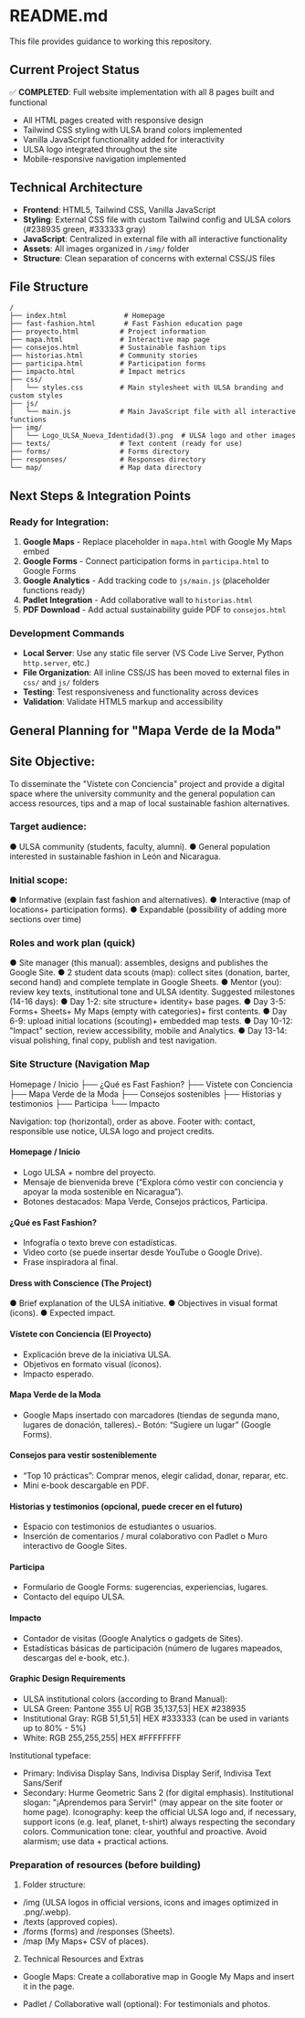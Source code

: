 # README.md

This file provides guidance to working this repository.

## Current Project Status
✅ **COMPLETED**: Full website implementation with all 8 pages built and functional
- All HTML pages created with responsive design
- Tailwind CSS styling with ULSA brand colors implemented
- Vanilla JavaScript functionality added for interactivity
- ULSA logo integrated throughout the site
- Mobile-responsive navigation implemented

## Technical Architecture
- **Frontend**: HTML5, Tailwind CSS, Vanilla JavaScript
- **Styling**: External CSS file with custom Tailwind config and ULSA colors (#238935 green, #333333 gray)
- **JavaScript**: Centralized in external file with all interactive functionality
- **Assets**: All images organized in `/img/` folder
- **Structure**: Clean separation of concerns with external CSS/JS files

## File Structure
```
/
├── index.html              # Homepage
├── fast-fashion.html       # Fast Fashion education page
├── proyecto.html          # Project information
├── mapa.html              # Interactive map page
├── consejos.html          # Sustainable fashion tips
├── historias.html         # Community stories
├── participa.html         # Participation forms
├── impacto.html           # Impact metrics
├── css/
│   └── styles.css         # Main stylesheet with ULSA branding and custom styles
├── js/
│   └── main.js            # Main JavaScript file with all interactive functions
├── img/
│   └── Logo_ULSA_Nueva_Identidad(3).png  # ULSA logo and other images
├── texts/                 # Text content (ready for use)
├── forms/                 # Forms directory
├── responses/             # Responses directory
└── map/                   # Map data directory
```

## Next Steps & Integration Points

### Ready for Integration:
1. **Google Maps** - Replace placeholder in `mapa.html` with Google My Maps embed
2. **Google Forms** - Connect participation forms in `participa.html` to Google Forms
3. **Google Analytics** - Add tracking code to `js/main.js` (placeholder functions ready)
4. **Padlet Integration** - Add collaborative wall to `historias.html`
5. **PDF Download** - Add actual sustainability guide PDF to `consejos.html`

### Development Commands
- **Local Server**: Use any static file server (VS Code Live Server, Python `http.server`, etc.)
- **File Organization**: All inline CSS/JS has been moved to external files in `css/` and `js/` folders
- **Testing**: Test responsiveness and functionality across devices
- **Validation**: Validate HTML5 markup and accessibility

## General Planning for "Mapa Verde de la Moda"

## Site Objective:
To disseminate the "Vístete con Conciencia" project and provide a digital space where the
university community and the general population can access resources, tips and a map of
local sustainable fashion alternatives.
### Target audience:
● ULSA community (students, faculty, alumni).
● General population interested in sustainable fashion in León and Nicaragua.
### Initial scope:
● Informative (explain fast fashion and alternatives).
● Interactive (map of locations+ participation forms).
● Expandable (possibility of adding more sections over time)

### Roles and work plan (quick)
   ● Site manager (this manual): assembles, designs and publishes the Google Site.
   ● 2 student data scouts (map): collect sites (donation, barter, second hand) and
   complete template in Google Sheets.
   ● Mentor (you): review key texts, institutional tone and ULSA identity.
   Suggested milestones (14-16 days):
   ● Day 1-2: site structure+ identity+ base pages.
   ● Day 3-5: Forms+ Sheets+ My Maps (empty with categories)+ first contents.
   ● Day 6-9: upload initial locations (scouting)+ embedded map tests.
   ● Day 10-12: "Impact" section, review accessibility, mobile and Analytics.
   ● Day 13-14: visual polishing, final copy, publish and test navigation.
   

### Site Structure (Navigation Map
Homepage / Inicio
├── ¿Qué es Fast Fashion?
├── Vístete con Conciencia
├── Mapa Verde de la Moda
├── Consejos sostenibles
├── Historias y testimonios
├── Participa
└── Impacto

Navigation: top (horizontal), order as above. Footer with: contact, responsible use notice,
ULSA logo and project credits.
#### Homepage / Inicio
- Logo ULSA + nombre del proyecto.
- Mensaje de bienvenida breve (“Explora cómo vestir con conciencia y apoyar la moda
sostenible en Nicaragua”).
- Botones destacados: Mapa Verde, Consejos prácticos, Participa.
#### ¿Qué es Fast Fashion?
- Infografía o texto breve con estadísticas.
- Video corto (se puede insertar desde YouTube o Google Drive).
- Frase inspiradora al final.
#### Dress with Conscience (The Project)
● Brief explanation of the ULSA initiative.
● Objectives in visual format (icons).
● Expected impact.
#### Vístete con Conciencia (El Proyecto)
- Explicación breve de la iniciativa ULSA.
- Objetivos en formato visual (íconos).
- Impacto esperado.
#### Mapa Verde de la Moda
- Google Maps insertado con marcadores (tiendas de segunda mano, lugares de
  donación, talleres).- Botón: “Sugiere un lugar” (Google Forms).
#### Consejos para vestir sosteniblemente
- “Top 10 prácticas”: Comprar menos, elegir calidad, donar, reparar, etc.
- Mini e-book descargable en PDF.
#### Historias y testimonios (opcional, puede crecer en el futuro)
- Espacio con testimonios de estudiantes o usuarios.
- Inserción de comentarios / mural colaborativo con Padlet o Muro interactivo de
  Google Sites.
#### Participa
- Formulario de Google Forms: sugerencias, experiencias, lugares.
- Contacto del equipo ULSA.
#### Impacto
- Contador de visitas (Google Analytics o gadgets de Sites).
- Estadísticas básicas de participación (número de lugares mapeados, descargas del
  e-book, etc.).
#### Graphic Design Requirements

- ULSA institutional colors (according to Brand Manual):
- ULSA Green: Pantone 355 U| RGB 35,137,53| HEX #238935
- Institutional Gray: RGB 51,51,51| HEX #333333 (can be used in variants up to
  80% - 5%)
- White: RGB 255,255,255| HEX #FFFFFFFF

Institutional typeface:
- Primary: Indivisa Display Sans, Indivisa Display Serif, Indivisa Text Sans/Serif
- Secondary: Hurme Geometric Sans 2 (for digital emphasis).
  Institutional slogan: "¡Aprendemos para Servir!" (may appear on the site footer or home
  page).
  Iconography: keep the official ULSA logo and, if necessary, support icons (e.g. leaf,
  planet, t-shirt) always respecting the secondary colors.
  Communication tone: clear, youthful and proactive. Avoid alarmism; use data +
  practical actions.

### Preparation of resources (before building)
1. Folder structure:
- /img (ULSA logos in official versions, icons and images optimized in
  .png/.webp).
- /texts (approved copies).
- /forms (forms) and /responses (Sheets).
- /map (My Maps+ CSV of places).

2. Technical Resources and Extras
- Google Maps: Create a collaborative map in Google My Maps and insert it in the
  page.

- Padlet / Collaborative wall (optional): For testimonials and photos.
